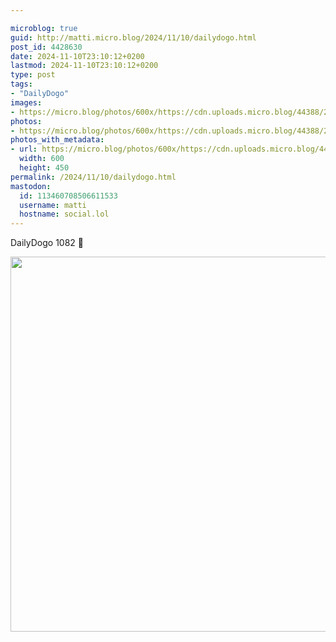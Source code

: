 ```yaml
---

microblog: true
guid: http://matti.micro.blog/2024/11/10/dailydogo.html
post_id: 4428630
date: 2024-11-10T23:10:12+0200
lastmod: 2024-11-10T23:10:12+0200
type: post
tags:
- "DailyDogo"
images:
- https://micro.blog/photos/600x/https://cdn.uploads.micro.blog/44388/2024/ac0dfc7499044e97bec929fba4f70d05.jpg
photos:
- https://micro.blog/photos/600x/https://cdn.uploads.micro.blog/44388/2024/ac0dfc7499044e97bec929fba4f70d05.jpg
photos_with_metadata:
- url: https://micro.blog/photos/600x/https://cdn.uploads.micro.blog/44388/2024/ac0dfc7499044e97bec929fba4f70d05.jpg
  width: 600
  height: 450
permalink: /2024/11/10/dailydogo.html
mastodon:
  id: 113460708506611533
  username: matti
  hostname: social.lol
---
```

DailyDogo 1082 🐶

<img src="/media/uploads/2024/ac0dfc7499044e97bec929fba4f70d05.jpg" width="600" alt="" />
